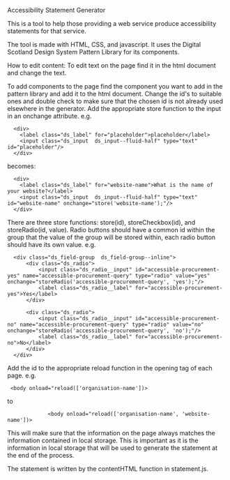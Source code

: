 Accessibility Statement Generator

This is a tool to help those providing a web service produce accessibility statements for that service.

The tool is made with HTML, CSS, and javascript. It uses the Digital Scotland Design System Pattern 
Library for its components.

How to edit content: To edit text on the page find it in the html document and change the text. 

To add components to the
page find the component you want to add in the pattern library and add it to the html document. Change the id's to suitable ones
and double check to make sure that the chosen id is not already used elsewhere in the generator. Add the appropriate store function
to the input in an onchange attribute. e.g. 

```
  <div>
    <label class="ds_label" for="placeholder">placeholder</label>
    <input class="ds_input  ds_input--fluid-half" type="text" id="placeholder"/>
  </div>
```

becomes:

```
  <div>
    <label class="ds_label" for="website-name">What is the name of your website?</label>
    <input class="ds_input  ds_input--fluid-half" type="text" id="website-name" onchange="store('website-name');"/>
  </div>
```

There are three store functions: store(id), storeCheckbox(id), and storeRadio(id, value). Radio buttons should have a common id 
within the group that the value of the group will be stored within, each radio button should have its own value. e.g.

```
  <div class="ds_field-group  ds_field-group--inline">
      <div class="ds_radio">
          <input class="ds_radio__input" id="accessible-procurement-yes" name="accessible-procurement-query" type="radio" value="yes" onchange="storeRadio('accessible-procurement-query', 'yes');"/>
          <label class="ds_radio__label" for="accessible-procurement-yes">Yes</label>
      </div>

      <div class="ds_radio">
          <input class="ds_radio__input" id="accessible-procurement-no" name="accessible-procurement-query" type="radio" value="no" onchange="storeRadio('accessible-procurement-query', 'no');"/>
          <label class="ds_radio__label" for="accessible-procurement-no">No</label>
      </div>
  </div>
```

Add the id to the appropriate reload function in the opening <body> tag of each page. e.g.

```
 <body onload="reload(['organisation-name'])>
```
                
to

```             
             <body onload="reload(['organisation-name', 'website-name'])>
```

This will make sure that the information on the page always matches the information contained in local
storage. This is important as it is the information in local storage that will be used to generate the statement at the end of the 
process.

The statement is written by the contentHTML function in statement.js.
